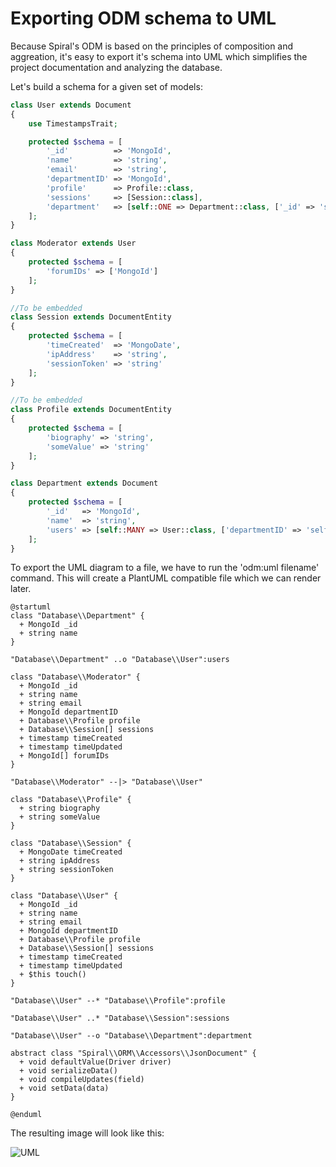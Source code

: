 # Exporting ODM schema to UML
Because Spiral's ODM is based on the principles of composition and aggreation, it's easy to export it's schema into UML which simplifies the project documentation and analyzing the database.

Let's build a schema for a given set of models:

```php
class User extends Document
{
    use TimestampsTrait;

    protected $schema = [
        '_id'          => 'MongoId',
        'name'         => 'string',
        'email'        => 'string',
        'departmentID' => 'MongoId',
        'profile'      => Profile::class,
        'sessions'     => [Session::class],
        'department'   => [self::ONE => Department::class, ['_id' => 'self::departmentID']]
    ];
}
```

```php
class Moderator extends User
{
    protected $schema = [
        'forumIDs' => ['MongoId']
    ];
}
```

```php
//To be embedded
class Session extends DocumentEntity
{
    protected $schema = [
        'timeCreated'  => 'MongoDate',
        'ipAddress'    => 'string',
        'sessionToken' => 'string'
    ];
}
```

```php
//To be embedded
class Profile extends DocumentEntity
{
    protected $schema = [
        'biography' => 'string',
        'someValue' => 'string'
    ];
}
```

```php
class Department extends Document
{
    protected $schema = [
        '_id'   => 'MongoId',
        'name'  => 'string',
        'users' => [self::MANY => User::class, ['departmentID' => 'self::_id']]
    ];
}
```

To export the UML diagram to a file, we have to run the 'odm:uml filename' command. This will create a PlantUML compatible file which we can render later. 

```uml
@startuml
class "Database\\Department" { 
  + MongoId _id
  + string name
}

"Database\\Department" ..o "Database\\User":users

class "Database\\Moderator" { 
  + MongoId _id
  + string name
  + string email
  + MongoId departmentID
  + Database\\Profile profile
  + Database\\Session[] sessions
  + timestamp timeCreated
  + timestamp timeUpdated
  + MongoId[] forumIDs
}

"Database\\Moderator" --|> "Database\\User"

class "Database\\Profile" { 
  + string biography
  + string someValue
}

class "Database\\Session" { 
  + MongoDate timeCreated
  + string ipAddress
  + string sessionToken
}

class "Database\\User" { 
  + MongoId _id
  + string name
  + string email
  + MongoId departmentID
  + Database\\Profile profile
  + Database\\Session[] sessions
  + timestamp timeCreated
  + timestamp timeUpdated
  + $this touch()
}

"Database\\User" --* "Database\\Profile":profile

"Database\\User" ..* "Database\\Session":sessions

"Database\\User" --o "Database\\Department":department

abstract class "Spiral\\ORM\\Accessors\\JsonDocument" { 
  + void defaultValue(Driver driver)
  + void serializeData()
  + void compileUpdates(field)
  + void setData(data)
}

@enduml
```

The resulting image will look like this:

![UML](https://raw.githubusercontent.com/spiral/guide/master/resources/uml.png)
